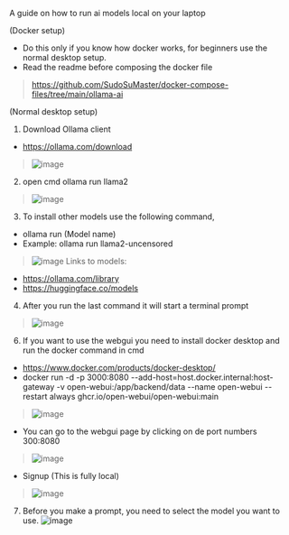 A guide on how to run ai models local on your laptop


(Docker setup)
- Do this only if you know how docker works, for beginners use the normal desktop setup.
- Read the readme before composing the docker file
>https://github.com/SudoSuMaster/docker-compose-files/tree/main/ollama-ai



(Normal desktop setup)
1. Download Ollama client
- https://ollama.com/download
>![image](https://github.com/SudoSuMaster/localAI/assets/75373825/60778203-4b32-45aa-96d5-8494d20647d4)

2. open cmd ollama run llama2 
>![image](https://github.com/SudoSuMaster/localAI/assets/75373825/7e720936-8ba0-4550-9f7d-b79fa1853532)

3. To install other models use the following command,
- ollama run (Model name)
- Example: ollama run llama2-uncensored
>![image](https://github.com/SudoSuMaster/localAI/assets/75373825/c056ac1a-b483-4894-b6e0-b8f5a01d8186)
Links to models:
- https://ollama.com/library
- https://huggingface.co/models

4. After you run the last command it will start a terminal prompt
>![image](https://github.com/SudoSuMaster/localAI/assets/75373825/20da8f1a-f937-41d0-a6e8-8b6969a6cde6)

6. If you want to use the webgui you need to install docker desktop and run the docker command in cmd
- https://www.docker.com/products/docker-desktop/
- docker run -d -p 3000:8080 --add-host=host.docker.internal:host-gateway -v open-webui:/app/backend/data --name open-webui --restart always ghcr.io/open-webui/open-webui:main
>![image](https://github.com/SudoSuMaster/localAI/assets/75373825/b6269ccf-190a-4833-92c2-69796e605765)
- You can go to the webgui page by clicking on de port numbers 300:8080
>![image](https://github.com/SudoSuMaster/localAI/assets/75373825/8c13d794-a6af-4e6e-a4fd-49318de88386)
- Signup (This is fully local)
>![image](https://github.com/SudoSuMaster/localAI/assets/75373825/cd182c42-802a-4a92-bdb8-cdedd9091e7a)


7. Before you make a prompt, you need to select the model you want to use.
![image](https://github.com/SudoSuMaster/localAI/assets/75373825/dc1b8226-1079-4954-a5f9-4a7f82e93150)

